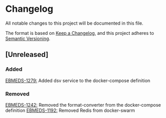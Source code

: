 # Changelog
All notable changes to this project will be documented in this file.

The format is based on [Keep a Changelog](https://keepachangelog.com/en/1.0.0/),
and this project adheres to [Semantic Versioning](https://semver.org/spec/v2.0.0.html).

## [Unreleased]

### Added
[EBMEDS-1279:](https://jira.duodecim.fi/browse/EBMEDS-1279) Added dsv service to the docker-compose definition

### Removed
[EBMEDS-1242:](https://jira.duodecim.fi/browse/EBMEDS-1242) Removed the format-converter from the docker-compose definition
[EBMEDS-1192:](https://jira.duodecim.fi/browse/EBMEDS-1192) Removed Redis from docker-swarm

